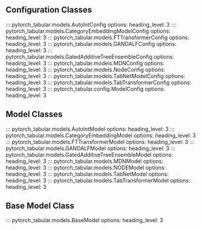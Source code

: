 ## Configuration Classes

::: pytorch_tabular.models.AutoIntConfig
    options:
            heading_level: 3
::: pytorch_tabular.models.CategoryEmbeddingModelConfig
    options:
            heading_level: 3
::: pytorch_tabular.models.FTTransformerConfig
    options:
            heading_level: 3
::: pytorch_tabular.models.GANDALFConfig
    options:
            heading_level: 3
::: pytorch_tabular.models.GatedAdditiveTreeEnsembleConfig
    options:
            heading_level: 3
::: pytorch_tabular.models.MDNConfig
    options:
            heading_level: 3
::: pytorch_tabular.models.NodeConfig
    options:
            heading_level: 3
::: pytorch_tabular.models.TabNetModelConfig
    options:
            heading_level: 3
::: pytorch_tabular.models.TabTransformerConfig
    options:
            heading_level: 3
::: pytorch_tabular.config.ModelConfig
    options:
            heading_level: 3

## Model Classes

::: pytorch_tabular.models.AutoIntModel
    options:
            heading_level: 3
::: pytorch_tabular.models.CategoryEmbeddingModel
    options:
            heading_level: 3
::: pytorch_tabular.models.FTTransformerModel
    options:
            heading_level: 3
::: pytorch_tabular.models.GANDALFModel
    options:
            heading_level: 3
::: pytorch_tabular.models.GatedAdditiveTreeEnsembleModel
    options:
            heading_level: 3
::: pytorch_tabular.models.MDNModel
    options:
            heading_level: 3
::: pytorch_tabular.models.NODEModel
    options:
            heading_level: 3
::: pytorch_tabular.models.TabNetModel
    options:
            heading_level: 3
::: pytorch_tabular.models.TabTransformerModel
    options:
            heading_level: 3

## Base Model Class
::: pytorch_tabular.models.BaseModel
    options:
            heading_level: 3
